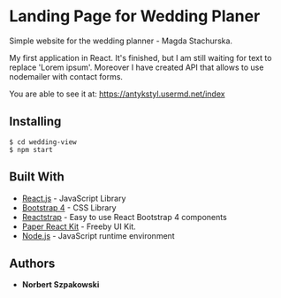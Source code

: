 # Landing Page for Wedding Planer

Simple website for the wedding planner - Magda Stachurska. 

My first application in React. It's finished, but I am still waiting for text to replace 'Lorem ipsum'.
Moreover I have created API that allows to use nodemailer with contact forms.

You are able to see it at: 
https://antykstyl.usermd.net/index

## Installing
```
$ cd wedding-view
$ npm start
```

## Built With

* [React.js](https://pl.reactjs.org/docs/getting-started.html) - JavaScript Library
* [Bootstrap 4](https://getbootstrap.com/docs/4.3/getting-started/introduction/) - CSS Library
* [Reactstrap](https://reactstrap.github.io) - Easy to use React Bootstrap 4 components
* [Paper React Kit](https://demos.creative-tim.com/paper-kit-react/#/documentation/) - Freeby UI Kit.
* [Node.js](https://nodejs.org/en/docs/) - JavaScript runtime environment 

## Authors

* **Norbert Szpakowski**
